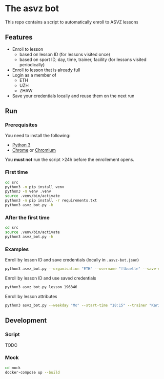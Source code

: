 # The asvz bot

This repo contains a script to automatically enroll to ASVZ lessons

## Features

- Enroll to lesson
  - based on lesson ID (for lessons visited once)
  - based on sport ID, day, time, trainer, facility (for lessons visited periodically)
- Enroll to lesson that is already full
- Login as a member of
  - ETH
  - UZH
  - ZHAW
- Save your credentials locally and reuse them on the next run

## Run

### Prerequisites

You need to install the following:

- [Python 3](https://www.python.org/downloads/)
- [Chrome](https://support.google.com/chrome/answer/95346) or [Chromium](https://www.chromium.org/getting-involved/download-chromium)

You **must not** run the script >24h before the enrollement opens.

### First time

```bash
cd src
python3 -m pip install venv
python3 -m venv .venv
source .venv/bin/activate
python3 -m pip install -r requirements.txt
python3 asvz_bot.py -h
```

### After the first time

```bash
cd src
source .venv/bin/activate
python3 asvz_bot.py -h
```

### Examples

Enroll by lesson ID and save credentials (locally in `.asvz-bot.json`)

```bash
python3 asvz_bot.py --organisation "ETH" --username "flbuetle" --save-credentials lesson 196346
```

Enroll by lesson ID and use saved credentials

```bash
python3 asvz_bot.py lesson 196346
```

Enroll by lesson attributes

```bash
python3 asvz_bot.py --weekday "Mo" --start-time "18:15" --trainer "Karin Hollenstein" --facility "Sport Center Hönggerberg" training 45743
```

## Development

### Script

TODO

### Mock

```bash
cd mock
docker-compose up --build
```
